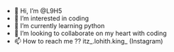 - 👋 Hi, I’m @L9H5
- 👀 I’m interested in coding
- 🌱 I’m currently learning python
- 💞️ I’m looking to collaborate on my heart with coding 
- 📫 How to reach me ?? itz_.lohith.king_ (Instagram) 

<!---
L9H5/L9H5 is a ✨ special ✨ repository because its `README.md` (this file) appears on your GitHub profile.
You can click the Preview link to take a look at your changes.
--->

